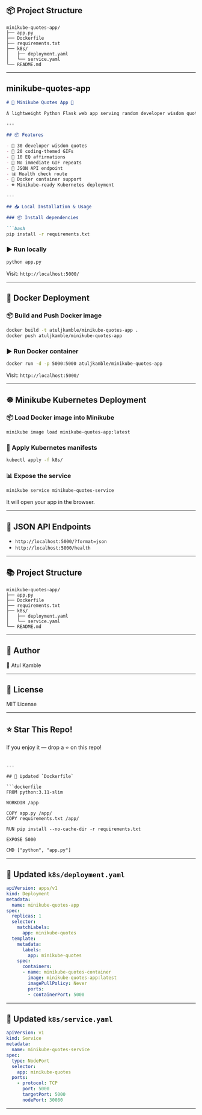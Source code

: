 ## 📦 Project Structure

```
minikube-quotes-app/
├── app.py
├── Dockerfile
├── requirements.txt
├── k8s/
│   ├── deployment.yaml
│   └── service.yaml
└── README.md
```

---

## **minikube-quotes-app**

````markdown
# 📖 Minikube Quotes App 🚀

A lightweight Python Flask web app serving random developer wisdom quotes, EQ reflections, and coding GIFs — deployable easily on **Docker** and **Minikube (Kubernetes)**!

---

## 📦 Features

- 📝 30 developer wisdom quotes
- 🎨 20 coding-themed GIFs
- 💖 10 EQ affirmations
- 🔄 No immediate GIF repeats
- 📄 JSON API endpoint
- 📊 Health check route
- 🐳 Docker container support
- ☸️ Minikube-ready Kubernetes deployment

---

## 📥 Local Installation & Usage

### 📦 Install dependencies

```bash
pip install -r requirements.txt
````

### ▶️ Run locally

```bash
python app.py
```

Visit: `http://localhost:5000/`

---

## 🐳 Docker Deployment

### 📦 Build and Push Docker image

```bash
docker build -t atuljkamble/minikube-quotes-app .
docker push atuljkamble/minikube-quotes-app
```

### ▶️ Run Docker container

```bash
docker run -d -p 5000:5000 atuljkamble/minikube-quotes-app
```

Visit: `http://localhost:5000/`

---

## ☸️ Minikube Kubernetes Deployment

### 📦 Load Docker image into Minikube

```bash
minikube image load minikube-quotes-app:latest
```

### 📄 Apply Kubernetes manifests

```bash
kubectl apply -f k8s/
```

### 📊 Expose the service

```bash
minikube service minikube-quotes-service
```

It will open your app in the browser.

---

## 📑 JSON API Endpoints

* `http://localhost:5000/?format=json`
* `http://localhost:5000/health`

---

## 📚 Project Structure

```
minikube-quotes-app/
├── app.py
├── Dockerfile
├── requirements.txt
├── k8s/
│   ├── deployment.yaml
│   └── service.yaml
└── README.md
```

---

## 📌 Author

👤 Atul Kamble

---

## 📜 License

MIT License

---

## ⭐️ Star This Repo!

If you enjoy it — drop a ⭐️ on this repo!

````

---

## 📃 Updated `Dockerfile`

```dockerfile
FROM python:3.11-slim

WORKDIR /app

COPY app.py /app/
COPY requirements.txt /app/

RUN pip install --no-cache-dir -r requirements.txt

EXPOSE 5000

CMD ["python", "app.py"]
````

---

## 📃 Updated `k8s/deployment.yaml`

```yaml
apiVersion: apps/v1
kind: Deployment
metadata:
  name: minikube-quotes-app
spec:
  replicas: 1
  selector:
    matchLabels:
      app: minikube-quotes
  template:
    metadata:
      labels:
        app: minikube-quotes
    spec:
      containers:
      - name: minikube-quotes-container
        image: minikube-quotes-app:latest
        imagePullPolicy: Never
        ports:
        - containerPort: 5000
```

---

## 📃 Updated `k8s/service.yaml`

```yaml
apiVersion: v1
kind: Service
metadata:
  name: minikube-quotes-service
spec:
  type: NodePort
  selector:
    app: minikube-quotes
  ports:
    - protocol: TCP
      port: 5000
      targetPort: 5000
      nodePort: 30080
```

---

